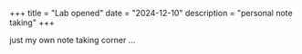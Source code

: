 +++
title = "Lab opened"
date = "2024-12-10"
description = "personal note taking"
+++

just my own note taking corner ...
